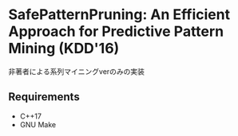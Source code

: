 # SafePatternPruning: An Efficient Approach for Predictive Pattern Mining (KDD'16)

非著者による系列マイニングverのみの実装

## Requirements
- C++17 
- GNU Make

